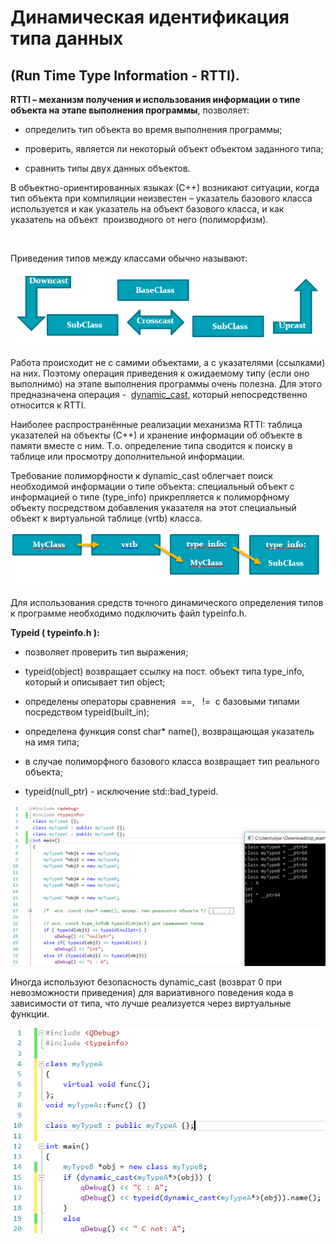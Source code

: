 ﻿---
date: '2019-03-18 20:58:18 +0300'
layout: post
categories: jekyll update
---

Динамическая идентификация типа данных
======================================

(Run Time Type Information - RTTI).
-----------------------------------

**RTTI – механизм получения и использования информации о типе объекта на этапе
выполнения программы**, позволяет:

-   определить тип объекта во время выполнения программы;

-   проверить, является ли некоторый объект объектом заданного типа;

-   сравнить типы двух данных объектов.

В объектно-ориентированных языках (С++) возникают ситуации, когда тип объекта
при компиляции неизвестен – указатель базового класса используется и как
указатель на объект базового класса, и как указатель на объект  производного от
него (полиморфизм).

 

Приведения типов между классами обычно называют:

![Виды приведения типов](https://github.com/olya-lem/olya-lem.github.io/blob/master/_posts/1.PNG)

Работа происходит не с самими объектами, а с указателями (ссылками) на них.
Поэтому операция приведения к ожидаемому типу (если оно выполнимо) на этапе
выполнения программы очень полезна. Для этого предназначена операция -
 [dynamic_cast](#_dynamic_cast_–_безопасное), который непосредственно относится
к RTTI.  

Наиболее распространённые реализации механизма RTTI: таблица указателей на
объекты (С++) и хранение информации об объекте в памяти вместе с ним. Т.о.
определение типа сводится к поиску в таблице или просмотру дополнительной
информации.

Требование полиморфности к dynamic_cast облегчает поиск необходимой информации о
типе объекта: специальный объект с информацией о типе (type_info) прикрепляется
к полиморфному объекту посредством добавления указателя на этот специальный
объект к виртуальной таблице (vrtb) класса.

![Информация о типе объекта](https://github.com/olya-lem/olya-lem.github.io/blob/master/_posts/2.PNG)

Для использования средств точного динамического определения типов к программе
необходимо подключить файл typeinfo.h.

**Typeid ( typeinfo.h ):**

-   позволяет проверить тип выражения;

-   typeid(object) возвращает ссылку на пост. объект типа type_info, который и
    описывает тип object;

-   определены операторы сравнения  ==,   !=  с базовыми типами посредством
    typeid(built_in);

-   определена функция const char\* name(), возвращающая указатель на имя типа;

-   в случае полиморфного базового класса возвращает тип реального объекта;

-   typeid(null_ptr) - исключение std::bad_typeid.

![Пример](https://github.com/olya-lem/olya-lem.github.io/blob/master/_posts/3.png)

Иногда используют безопасность dynamic_cast (возврат 0 при невозможности
приведения) для вариативного поведения кода в зависимости от типа, что лучше
реализуется через виртуальные функции.

![Пример](https://github.com/olya-lem/olya-lem.github.io/blob/master/_posts/4.png)
